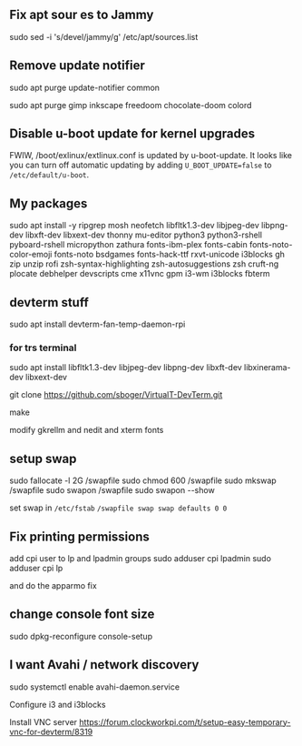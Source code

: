
## Fix apt sour es to Jammy
sudo sed -i 's/devel/jammy/g' /etc/apt/sources.list

## Remove update notifier
sudo apt purge update-notifier common

sudo apt purge gimp inkscape freedoom chocolate-doom colord

## Disable u-boot update for kernel upgrades
FWIW, /boot/exlinux/extlinux.conf is updated by u-boot-update. It looks like you can turn off automatic updating by adding `U_BOOT_UPDATE=false` to `/etc/default/u-boot`.


## My packages
  
sudo apt install -y ripgrep mosh neofetch libfltk1.3-dev libjpeg-dev libpng-dev libxft-dev libxext-dev thonny mu-editor python3 python3-rshell pyboard-rshell micropython zathura fonts-ibm-plex fonts-cabin fonts-noto-color-emoji fonts-noto bsdgames fonts-hack-ttf rxvt-unicode i3blocks gh zip unzip rofi zsh-syntax-highlighting zsh-autosuggestions zsh cruft-ng plocate debhelper devscripts cme x11vnc gpm i3-wm i3blocks fbterm 


## devterm stuff

sudo apt install devterm-fan-temp-daemon-rpi

### for trs terminal

sudo apt install libfltk1.3-dev libjpeg-dev libpng-dev libxft-dev libxinerama-dev libxext-dev

git clone https://github.com/sboger/VirtualT-DevTerm.git

make


modify gkrellm and nedit and xterm fonts


## setup swap

sudo fallocate -l 2G /swapfile
sudo chmod 600 /swapfile
sudo mkswap /swapfile
sudo swapon /swapfile
sudo swapon --show
   
set swap in `/etc/fstab`
`/swapfile swap swap defaults 0 0`


## Fix printing permissions
add cpi user to lp and lpadmin groups
sudo adduser cpi lpadmin
sudo adduser cpi lp

and do the apparmo fix


## change console font size
sudo dpkg-reconfigure console-setup
  
  
## I want Avahi / network discovery
 sudo systemctl enable avahi-daemon.service
  


  Configure i3 and i3blocks
  
  
  Install VNC server
  https://forum.clockworkpi.com/t/setup-easy-temporary-vnc-for-devterm/8319
  
  
  
  

